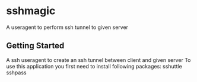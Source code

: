 # sshmagic

A useragent to perform ssh tunnel to given server

## Getting Started

A ssh useragent to create an ssh tunnel between client and given server
To use this application you first need to install following packages:
sshuttle
sshpass
